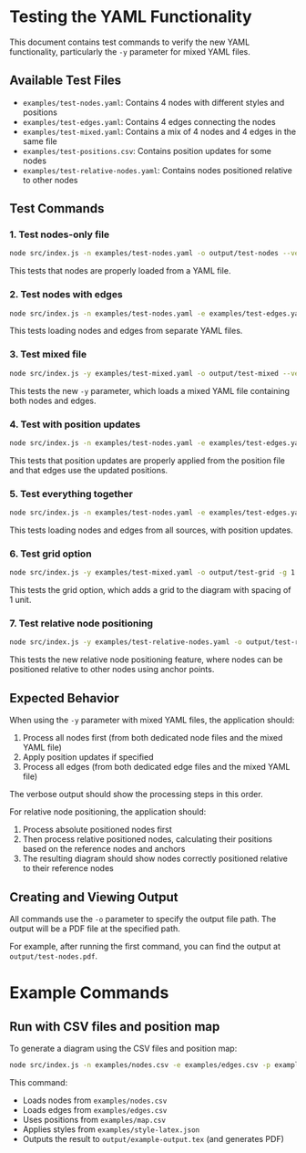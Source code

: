 # Testing the YAML Functionality

This document contains test commands to verify the new YAML functionality, particularly the `-y` parameter for mixed YAML files.

## Available Test Files

- `examples/test-nodes.yaml`: Contains 4 nodes with different styles and positions
- `examples/test-edges.yaml`: Contains 4 edges connecting the nodes
- `examples/test-mixed.yaml`: Contains a mix of 4 nodes and 4 edges in the same file
- `examples/test-positions.csv`: Contains position updates for some nodes
- `examples/test-relative-nodes.yaml`: Contains nodes positioned relative to other nodes

## Test Commands

### 1. Test nodes-only file
```bash
node src/index.js -n examples/test-nodes.yaml -o output/test-nodes --verbose
```
This tests that nodes are properly loaded from a YAML file.

### 2. Test nodes with edges
```bash
node src/index.js -n examples/test-nodes.yaml -e examples/test-edges.yaml -o output/test-nodes-edges --verbose
```
This tests loading nodes and edges from separate YAML files.

### 3. Test mixed file
```bash
node src/index.js -y examples/test-mixed.yaml -o output/test-mixed --verbose
```
This tests the new `-y` parameter, which loads a mixed YAML file containing both nodes and edges.

### 4. Test with position updates
```bash
node src/index.js -n examples/test-nodes.yaml -e examples/test-edges.yaml -m examples/test-positions.csv -o output/test-with-positions --verbose
```
This tests that position updates are properly applied from the position file and that edges use the updated positions.

### 5. Test everything together
```bash
node src/index.js -n examples/test-nodes.yaml -e examples/test-edges.yaml -y examples/test-mixed.yaml -m examples/test-positions.csv -o output/test-all --verbose
```
This tests loading nodes and edges from all sources, with position updates.

### 6. Test grid option
```bash
node src/index.js -y examples/test-mixed.yaml -o output/test-grid -g 1 --verbose
```
This tests the grid option, which adds a grid to the diagram with spacing of 1 unit.

### 7. Test relative node positioning
```bash
node src/index.js -y examples/test-relative-nodes.yaml -o output/test-relative --verbose
```
This tests the new relative node positioning feature, where nodes can be positioned relative to other nodes using anchor points.

## Expected Behavior

When using the `-y` parameter with mixed YAML files, the application should:

1. Process all nodes first (from both dedicated node files and the mixed YAML file)
2. Apply position updates if specified
3. Process all edges (from both dedicated edge files and the mixed YAML file)

The verbose output should show the processing steps in this order.

For relative node positioning, the application should:
1. Process absolute positioned nodes first
2. Then process relative positioned nodes, calculating their positions based on the reference nodes and anchors
3. The resulting diagram should show nodes correctly positioned relative to their reference nodes

## Creating and Viewing Output

All commands use the `-o` parameter to specify the output file path. The output will be a PDF file at the specified path.

For example, after running the first command, you can find the output at `output/test-nodes.pdf`.

# Example Commands

## Run with CSV files and position map
To generate a diagram using the CSV files and position map:

```bash
node src/index.js -n examples/nodes.csv -e examples/edges.csv -p examples/map.csv -s style-latex.json -o output/example-output
```

This command:
- Loads nodes from `examples/nodes.csv`
- Loads edges from `examples/edges.csv`
- Uses positions from `examples/map.csv`
- Applies styles from `examples/style-latex.json`
- Outputs the result to `output/example-output.tex` (and generates PDF) 